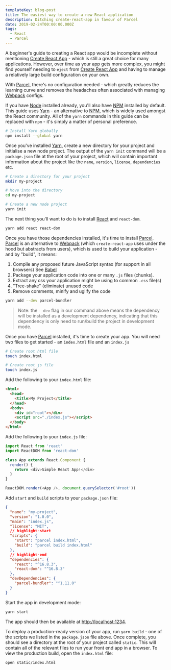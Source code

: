 ```yaml
---
templateKey: blog-post
title: The easiest way to create a new React application
description: Ditching create-react-app in favour of Parcel
date: 2019-02-24T00:00:00.000Z
tags:
  - React
  - Parcel
---
```


A beginner's guide to creating a React app would be incomplete without
mentioning [Create React App](https://github.com/facebook/create-react-app) -
which is still a great choice for many applications. However, over time as your
app gets more complex, you might find yourself needing to `eject` from
[Create React App](https://github.com/facebook/create-react-app) and having to
manage a relatively large build configuration on your own.

With [Parcel](https://parceljs.org/), there's no configuration needed - which
greatly reduces the learning curve and removes the headaches often associated
with managing [Webpack](https://webpack.js.org) configs.

If you have [Node](https://nodejs.org) installed already, you'll also have
[NPM](http://npmjs.com) installed by default. This guide uses
[Yarn](https://yarnpkg.com) - an alternative to [NPM](http://npmjs.com), which
is widely used amongst the React community. All of the `yarn` commands in this
guide can be replaced with `npm` - it's simply a matter of personal preference.

```sh
# Install Yarn globally
npm install --global yarn
```

Once you've installed [Yarn](https://yarnpkg.com), create a new directory for
your project and initialise a new node project. The output of the `yarn init`
command will be a `package.json` file at the root of your project, which will
contain important information about the project like the `name`, `version`,
`license`, `dependencies` etc.

```sh
# Create a directory for your project
mkdir my-project

# Move into the directory
cd my-project

# Create a new node project
yarn init
```

The next thing you'll want to do is to install [React](http://reactjs.org/) and
`react-dom`.

```sh
yarn add react react-dom
```

Once you have those dependencies installed, it's time to install
[Parcel](https://parceljs.org/). [Parcel](https://parceljs.org/) is an
alternative to [Webpack](https://webpack.js.org) (which `create-react-app` uses
under the hood but abstracts from users), which is used to build your
application - and by "build", it means:

1. Compile any proposed future JavaScript syntax (for support in all browsers)
   See [Babel](https://babeljs.io/)
1. Package your application code into one or many `.js` files (chunks).
1. Extract any css your application might be using to common `.css` file(s)
1. "Tree-shake" (eliminate) unused code
1. Remove comments, minify and uglify the code

```sh
yarn add --dev parcel-bundler
```

> Note: the `--dev` flag in our command above means the dependency will be
> installed as a development dependency, indicating that this dependency is only
> need to run/build the project in development mode.

Once you have [Parcel](https://parceljs.org/) installed, it's time to create
your app. You will need two files to get started - an `index.html` file and an
`index.js`

```sh
# Create root html file
touch index.html

# Create root js file
touch index.js
```

Add the following to your `index.html` file:

```html
<html>
  <head>
    <title>My Project</title>
  </head>
  <body>
    <div id="root"></div>
    <script src="./index.js"></script>
  </body>
</html>
```

Add the following to your `index.js` file:

```js
import React from 'react'
import ReactDOM from 'react-dom'

class App extends React.Component {
  render() {
    return <div>Simple React App!</div>
  }
}

ReactDOM.render(<App />, document.querySelector('#root'))
```

Add `start` and `build` scripts to your `package.json` file:

```json
{
  "name": "my-project",
  "version": "1.0.0",
  "main": "index.js",
  "license": "MIT",
  // highlight-start
  "scripts": {
    "start": "parcel index.html",
    "build": "parcel build index.html"
  },
  // highlight-end
  "dependencies": {
    "react": "^16.8.3",
    "react-dom": "^16.8.3"
  },
  "devDependencies": {
    "parcel-bundler": "^1.11.0"
  }
}
```

Start the app in development mode:

```sh
yarn start
```

The app should then be available at
[http://localhost:1234](http://localhost:1234).

To deploy a production-ready version of your app, run `yarn build` - one of the
scripts we listed in the `package.json` file above. Once complete, you should
see a directory at the root of your project called `static`. This will contain
all of the relevant files to run your front end app in a browser. To view the
production build, open the `index.html` file:

```sh
open static/index.html
```
